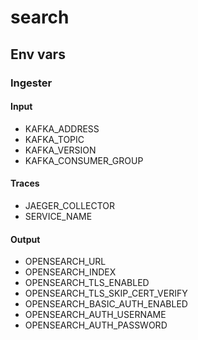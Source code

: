 # search

## Env vars
### Ingester
#### Input
- KAFKA_ADDRESS
- KAFKA_TOPIC
- KAFKA_VERSION
- KAFKA_CONSUMER_GROUP
#### Traces
- JAEGER_COLLECTOR
- SERVICE_NAME
#### Output
- OPENSEARCH_URL
- OPENSEARCH_INDEX
- OPENSEARCH_TLS_ENABLED
- OPENSEARCH_TLS_SKIP_CERT_VERIFY
- OPENSEARCH_BASIC_AUTH_ENABLED
- OPENSEARCH_AUTH_USERNAME
- OPENSEARCH_AUTH_PASSWORD